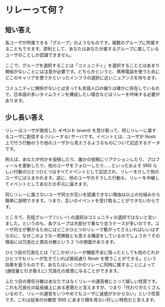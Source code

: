 # リレーって何？

## 短い答え

各ユーザが所属できる「グループ」のようなものです。複数のグループに所属することもできます。原則として、あなたはあなたが属するグループに属しているユーザのことしか認識できません。

ここで、グループを選択することは「コミュニティ」を選択することとはあまり関係がないことには注意が必要です。どちらかというと、携帯電話を使うためにどこのキャリアを使うかといったインフラの選択に近いニュアンスを持ちます。

コミュニティに関係がないとは言っても言語人口の偏りは確かに存在しているので、日本語の多いタイムラインを構成したい場合などはリレーを吟味する必要があります。

## 少し長い答え

リレーはユーザが発信した **イベント** (event) を受け取って、同じリレーに属するユーザに配信する (リレーする) サーバです。イベントとは、ユーザが Nostr 上で行う行動のうち他のユーザから見えうるようなものについて記述するデータです。

例えば、あなたが何かを投稿したり、誰かの投稿にリアクションしたり、プロフィールを更新したり、他のユーザをフォローしたり……といったおよそ SNS らしい行動のひとつひとつはすべてイベントとして記述され、リレーを介して他のユーザにばらまかれます。逆に、他のユーザのそうした行動も、リレーを中継してイベントとしてあなたの手元に届きます。

同じリレーに属さないユーザ同士が互いを認識できない理由は以上の仕組みから簡単に説明できます。つまり、互いのイベントを受け取ることができないからです。

ところで、先程グループ (リレー) の選択はコミュニティの選択ではないと言いました。というのも、各グループは大部分で重なり合うケースが多いのです。ユーザ同士が繋がるためにはどこかひとつのリレーで繋がってさえいればいいはずなのに、なぜこのような一見無駄とも思える構造をしているのでしょうか？その理由には冗長化と責任分散という 2 つの側面があります。

ひとつ目の冗長化とは「どこかのリレーが機能不全に陥ったとしても他のどれかひとつでもリレーが生きていれば普段通り Nostr を使うことができる」という効果を狙うものです。あなたはいくつかのリレーに同時に属することによって (通信量と引き換えに) 冗長化の恩恵に与ることができます。

ふたつ目の責任分散はあなたではなくリレーの運営者にとって嬉しい性質です。これも冗長化の延長線上にある恩恵だと言えますが、つまり「代わりがたくさんいるので、リレーの運営をいつやめてもユーザに迷惑がかからない」という性質です。これは従来の分散型 SNS にあまり類を見ない珍しい特色だと言えます。
